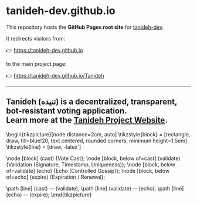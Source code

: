 # tanideh-dev.github.io

This repository hosts the **GitHub Pages root site** for [tanideh-dev](https://github.com/tanideh-dev).

It redirects visitors from:

👉 https://tanideh-dev.github.io  

to the main project page:

👉 https://tanideh-dev.github.io/Tanideh  

---
**Tanideh (تنیده)** is a decentralized, transparent, bot-resistant voting application.  
Learn more at the [Tanideh Project Website](https://tanideh-dev.github.io/Tanideh).
------------------------------------------------------------------

\begin{tikzpicture}[node distance=2cm, auto]
\tikzstyle{block} = [rectangle, draw, fill=blue!20, text centered, rounded corners, minimum height=1.5em]
\tikzstyle{line} = [draw, -latex']

\node [block] (cast) {Vote Cast};
\node [block, below of=cast] (validate) {Validation (Signature, Timestamp, Uniqueness)};
\node [block, below of=validate] (echo) {Echo (Controlled Gossip)};
\node [block, below of=echo] (expire) {Expiration / Renewal};

\path [line] (cast) -- (validate);
\path [line] (validate) -- (echo);
\path [line] (echo) -- (expire);
\end{tikzpicture}



